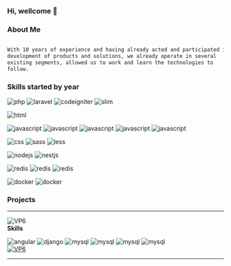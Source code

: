 ### Hi, wellcome 👋


### About Me

```html

With 10 years of experience and having already acted and participated in
development of products and solutions, we already operate in several
existing segments, allowed us to work and learn the technologies to
follow.

```

### Skills started by year

![php](https://img.shields.io/badge/PHP-2009-3598db?style=flat-square&logo=php)
![laravel](https://img.shields.io/badge/Laravel-2014-blue?style=flat-square&logo=laravel)
![codeigniter](https://img.shields.io/badge/Codeigniter-2011-blue?style=flat-square&logo=codeigniter)
![slim](https://img.shields.io/badge/Slim-2017-blue?style=flat-square&logo=slim)

![html](https://img.shields.io/badge/HTML-2007-3598db?style=flat-square&logo=html5)

![javascript](https://img.shields.io/badge/Javascript-2010-3598db?style=flat-square&logo=javascript)
![javascript](https://img.shields.io/badge/Angular-2015-4db4f9?style=flat-square&logo=angular)
![javascript](https://img.shields.io/badge/JQuery-2012-4db4f9?style=flat-square&logo=jquery)
![javascript](https://img.shields.io/badge/React-2018-4db4f9?style=flat-square&logo=react)
![javascript](https://img.shields.io/badge/React--Native-2018-4db4f9?style=flat-square&logo=react)

![css](https://img.shields.io/badge/CSS-2007-3598db?style=flat-square&logo=css)
![sass](https://img.shields.io/badge/SaSS-2017-c350f4?style=flat-square&logo=sass)
![less](https://img.shields.io/badge/LeSS-2018-c350f4?style=flat-square&logo=less)

![nodejs](https://img.shields.io/badge/NodeJS-2018-3598db?style=flat-square&logo=nodejs)
![nestjs](https://img.shields.io/badge/NestJS-2019-DA234C?style=flat-square&logo=nestjs)

![redis](https://img.shields.io/badge/redis-2016-d82c20?style=flat-square&logo=redis)
![redis](https://img.shields.io/badge/mysql-2008-d82c20?style=flat-square&logo=mysql)
![redis](https://img.shields.io/badge/elasticsearch-2015-20d62c?style=flat-square&logo=elastic)

![docker](https://img.shields.io/badge/docker-2017-3598db?style=flat-square&logo=docker)
![docker](https://img.shields.io/badge/docker--swarm-2018-3598db?style=flat-square&logo=docker)


### Projects


---
![VP6](https://img.shields.io/badge/ViaSul--Engenharia-★★★★★-1cc419?style=flat-square&logo=viasul)<br/>
<strong>Skills</strong><br/>

![angular](https://img.shields.io/badge/Angular-v9-red?style=flat-square&logo=angular)
![django](https://img.shields.io/badge/Django-v2-blue?style=flat-square&logo=django)
![mysql](https://img.shields.io/badge/MySql-v5-blue?style=flat-square&logo=mysql)
![mysql](https://img.shields.io/badge/Redis-v5-blue?style=flat-square&logo=redis)
![mysql](https://img.shields.io/badge/Kafka-v1-blue?style=flat-square&logo=kafka)
![mysql](https://img.shields.io/badge/Docker-v1.19-green?style=flat-square&logo=docker)
<br/>
<a href="https://viasul.vp6.com.br">![VP6](https://img.shields.io/badge/Link-Project-1cc419?style=flat-square&logo=link) </a>

---



